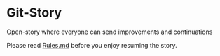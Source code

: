# Git-Story
Open-story where everyone can send improvements and continuations

Please read [Rules.md](https://github.com/Bookonquest/Git-Story/blob/master/Rules.md) before you enjoy resuming the story.
